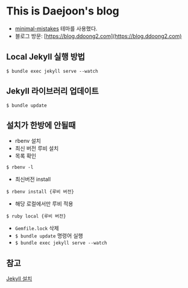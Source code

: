 # This is Daejoon's blog
- [minimal-mistakes](https://github.com/mmistakes/minimal-mistakes) 테마를 사용했다.
- 블로그 방문: [https://blog.ddoong2.com](https://blog.ddoong2.com)

## Local Jekyll 실행 방법
```
$ bundle exec jekyll serve --watch
```

## Jekyll 라이브러리 업데이트
```
$ bundle update
```

## 설치가 한방에 안될때
* rbenv 설치
* 최신 버전 루비 설치
* 목록 확인
```
$ rbenv -l
```
* 최신버전 install
```
$ rbenv install {루비 버전}
```
* 해당 로컬에서만 루비 적용
```
$ ruby local {루비 버전}
```
* `Gemfile.lock` 삭제
* `$ bundle update` 명령어 실행
* `$ bundle exec jekyll serve --watch`


## 참고
[Jekyll 설치](https://jekyllrb-ko.github.io/docs/installation/macos/)
